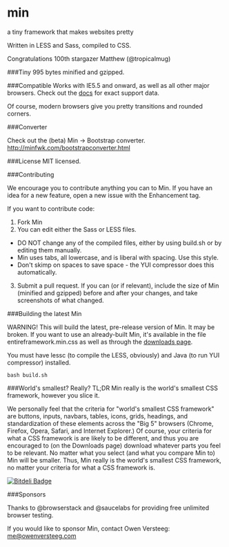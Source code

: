 min
===

a tiny framework that makes websites pretty

Written in LESS and Sass, compiled to CSS.

Congratulations 100th stargazer Matthew (@tropicalmug)

###Tiny
995 bytes minified and gzipped.

###Compatible
Works with IE5.5 and onward, as well as all other major browsers. Check out the [docs](http://minfwk.com/docs.html) for exact support data.

Of course, modern browsers give you pretty transitions and rounded corners.

###Converter

Check out the (beta) Min -> Bootstrap converter. http://minfwk.com/bootstrapconverter.html

###License
MIT licensed.

###Contributing

We encourage you to contribute anything you can to Min. If you have an idea for a new feature, open a new issue with the Enhancement tag.

If you want to contribute code:

1. Fork Min
2. You can edit either the Sass or LESS files. 
 - DO NOT change any of the compiled files, either by using build.sh or by editing them manually.
 - Min uses tabs, all lowercase, and is liberal with spacing. Use this style.
 - Don't skimp on spaces to save space - the YUI compressor does this automatically.
3. Submit a pull request. If you can (or if relevant), include the size of Min (minified and gzipped) before and after your changes, and take screenshots of what changed.

###Building the latest Min

WARNING! This will build the latest, pre-release version of Min. It may be broken. If you want to use an already-built Min, it's available in the file entireframework.min.css as well as through the [downloads page](http://minfwk.com/download.html).

You must have lessc (to compile the LESS, obviously) and Java (to run YUI compressor) installed.

    bash build.sh

###World's smallest? Really?
TL;DR Min really is the world's smallest CSS framework, however you slice it. 

We personally feel that the criteria for "world's smallest CSS framework" are buttons, inputs, navbars, tables, icons, grids, headings, and standardization of these elements across the "Big 5" browsers (Chrome, Firefox, Opera, Safari, and Internet Explorer.) Of course, your criteria for what a CSS framework is are likely to be different, and thus you are encouraged to (on the Downloads page) download whatever parts you feel to be relevant. No matter what you select (and what you compare Min to) Min will be smaller. Thus, Min really is the world's smallest CSS framework, no matter your criteria for what a CSS framework is.

[![Bitdeli Badge](https://d2weczhvl823v0.cloudfront.net/OwenVersteeg/min/trend.png)](https://bitdeli.com/free "Bitdeli Badge")

###Sponsors

Thanks to @browserstack and @saucelabs for providing free unlimited browser testing.

If you would like to sponsor Min, contact Owen Versteeg: me@owenversteeg.com
